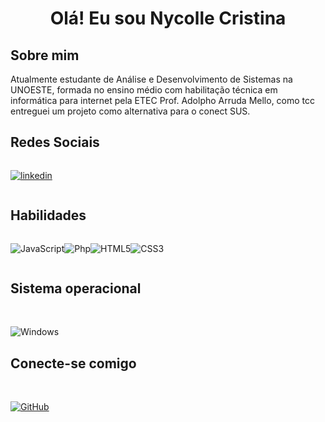 



<h1 align="center">Olá! Eu sou Nycolle Cristina</h1>


 <h2>Sobre mim</h2> 
Atualmente estudante de Análise e Desenvolvimento de Sistemas na UNOESTE, formada no ensino médio com habilitação técnica em informática para internet pela ETEC Prof. Adolpho Arruda Mello, como tcc entreguei um projeto como alternativa para o conect SUS.

<h2>Redes Sociais</h2>

<div style="display: flex">
<br>

[![linkedin](https://img.shields.io/badge/linkedin-000?style=for-the-badge&logo=linkedin&logoColor=blue)]([https://www.linkedin.com/public-profile/settings?trk=d_flagship3_profile_self_view_public_profile](https://www.linkedin.com/in/nycolle-cristina-29a376291/))

</div>

<h2>Habilidades</h2>

<div style="display: flex">
<br>

![JavaScript](https://img.shields.io/badge/JavaScript-000?style=for-the-badge&logo=javascript&logoColor=yellow)


![Php](https://img.shields.io/badge/Php-000?style=for-the-badge&logo=php&logoColor=blue)

![HTML5](https://img.shields.io/badge/HTML5-000?style=for-the-badge&logo=html5)

![CSS3](https://img.shields.io/badge/CSS3-000?style=for-the-badge&logo=css3&logoColor=blue)


</div>


 
<h2>Sistema operacional</h2>
<br>

![Windows](https://img.shields.io/badge/Windows-000?style=for-the-badge&logo=windows&logoColor=2CA5E0)

<h2>Conecte-se comigo</h2>
<br>

[![GitHub](https://img.shields.io/badge/GitHub-000?style=for-the-badge&logo=github&logoColor=white)](https://github.com/nykcris)
